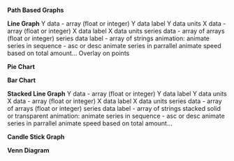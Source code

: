 <b>Path Based Graphs</b>

<b>Line Graph</b>
Y data - array (float or integer)
Y data label
Y data units
X data - array (float or integer)
X data label
X data units
series data - array of arrays (float or integer)
series data label - array of strings
animation:
    animate series in sequence - asc or desc
    animate series in parrallel
    animate speed based on total amount...
Overlay on points

<b>Pie Chart</b>

<b>Bar Chart</b>

<b>Stacked Line Graph</b>
Y data - array (float or integer)
Y data label
Y data units
X data - array (float or integer)
X data label
X data units
series data - array of arrays (float or integer)
series data label - array of strings
stacked solid or transparent
animation:
    animate series in sequence - asc or desc
    animate series in parrallel
    animate speed based on total amount...

<b>Candle Stick Graph</b>

<b>Venn Diagram</b>
